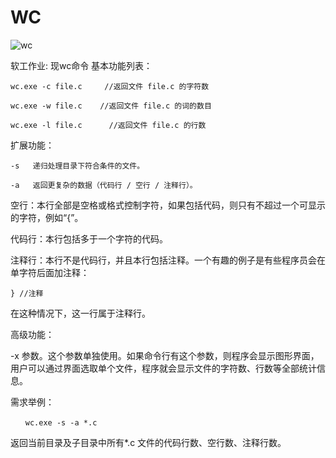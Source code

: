 # WC

![wc](https://note.youdao.com/yws/public/resource/7a96c956afc5000fec65397c4cb7c628/xmlnote/2026465DC569492CB981071E61E29FDA/10363)

软工作业: 现wc命令
基本功能列表：
```
wc.exe -c file.c     //返回文件 file.c 的字符数

wc.exe -w file.c    //返回文件 file.c 的词的数目  

wc.exe -l file.c      //返回文件 file.c 的行数
```

扩展功能：

    -s   递归处理目录下符合条件的文件。
    
    -a   返回更复杂的数据（代码行 / 空行 / 注释行）。

空行：本行全部是空格或格式控制字符，如果包括代码，则只有不超过一个可显示的字符，例如“{”。

代码行：本行包括多于一个字符的代码。

注释行：本行不是代码行，并且本行包括注释。一个有趣的例子是有些程序员会在单字符后面加注释：

    } //注释
在这种情况下，这一行属于注释行。

[file_name]: 文件或目录名，可以处理一般通配符。

高级功能：

 -x 参数。这个参数单独使用。如果命令行有这个参数，则程序会显示图形界面，用户可以通过界面选取单个文件，程序就会显示文件的字符数、行数等全部统计信息。

需求举例：
```
　　wc.exe -s -a *.c
```

返回当前目录及子目录中所有*.c 文件的代码行数、空行数、注释行数。
